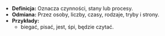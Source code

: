 - **Definicja:** Oznacza czynności, stany lub procesy.
- **Odmiana:** Przez osoby, liczby, czasy, rodzaje, tryby i strony.
- **Przykłady:**
    - biegać, pisać, jest, śpi, będzie czytać.